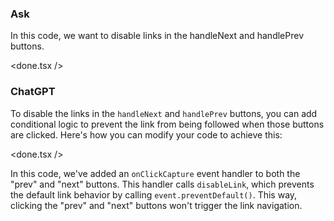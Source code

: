 ### Ask

In this code, we want to disable links in the handleNext and handlePrev buttons.

<done.tsx />

### ChatGPT

To disable the links in the `handleNext` and `handlePrev` buttons, you can add conditional logic to prevent the link from being followed when those buttons are clicked. Here's how you can modify your code to achieve this:

<done.tsx />

In this code, we've added an `onClickCapture` event handler to both the "prev" and "next" buttons. This handler calls `disableLink`, which prevents the default link behavior by calling `event.preventDefault()`. This way, clicking the "prev" and "next" buttons won't trigger the link navigation.
